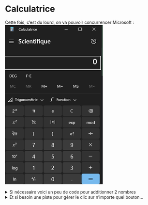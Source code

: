 # Calculatrice
Cette fois, c’est du lourd, on va pouvoir concurrencer Microsoft :
![calccsharp2.png](calccsharp2.png)

<details>
<summary>Si nécessaire voici un peu de code pour additionner 2 nombres</summary>

# Création d'une Calculatrice Simple en C# Windows Forms

## 1. Structure de base
- Créez un nouveau projet Windows Forms dans Visual Studio
- Nommez-le "SimpleCalculator"

## 2. Design de l'interface utilisateur

Les éléments nécessaires sont :
- Une Form (fenêtre principale)
- Deux TextBox pour les nombres
- Un Button pour l'addition
- Un Label pour afficher le résultat

## 3. Code de la logique basique

```csharp
public partial class Form1 : Form
{

    public Form1()
    {
        InitializeComponent();
    }

    // Gestionnaire d'événement pour le bouton d'addition
    private void AddButton_Click(object sender, EventArgs e)
    {
        try
        {
            // Conversion des entrées en nombres
            double firstNumber = Convert.ToDouble(firstNumberTextBox.Text);
            double secondNumber = Convert.ToDouble(secondNumberTextBox.Text);

            // Calcul de la somme
            double result = firstNumber + secondNumber;

            // Affichage du résultat
            resultLabel.Text = $"Résultat : {result}";
        }
        catch (FormatException)
        {
            // Gestion des erreurs de format
            MessageBox.Show("Veuillez entrer des nombres valides", "Erreur",
                MessageBoxButtons.OK, MessageBoxIcon.Error);
        }
    }
}
```
</details>

<details>
<summary>Et si besoin une piste pour gérer le clic sur n’importe quel bouton...</summary>

```csharp
using System;
using System.Windows.Forms;
using System.Drawing;

namespace WindowsCalculator
{
    public partial class CalculatorForm : Form
    {
        // Variables pour les calculs
        private double lastNumber = 0;
        private string currentOperator = "";
        private bool isNewNumber = true;

        public void OnButtonClick(object sender)
        {
            Button clickedButton = (Button)sender;
            string buttonText = clickedButton.Text;
            // Gestion des chiffres
            if (char.IsDigit(buttonText[0]) || buttonText == ".")
            {
                if (isNewNumber)
                {
                    displayTextBox.Text = buttonText;
                    isNewNumber = false;
                }
                else
                {
                    if (displayTextBox.Text == "0" && buttonText != ".")
                        displayTextBox.Text = buttonText;
                    else
                        displayTextBox.Text += buttonText;
                }
            }
            // Gestion des opérateurs
            else if ("+-×÷".Contains(buttonText))
            {
                //TODO
            }
            // Gestion du égal
            else if (buttonText == "=")
            {
                //TODO
            }
            // Gestion du clear
            else if (buttonText == "C" || buttonText == "CE")
            {
                //TODO
            }
            // Gestion du backspace
            else if (buttonText == "⌫")
            {
                //TODO
            }
            // Gestion du changement de signe
            else if (buttonText == "±")
            {
                //TODO
            }
        }
    }
}
```
</details>